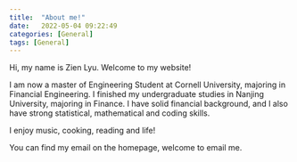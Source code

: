```yaml
---
title:  "About me!"
date:   2022-05-04 09:22:49
categories: [General]
tags: [General]
---
```

Hi, my name is Zien Lyu. Welcome to my website!

I am now a master of Engineering Student at Cornell University, majoring in Financial Engineering.
I finished my undergraduate studies in Nanjing University, majoring in Finance.
I have solid financial background, and I also have strong statistical, mathematical and coding skills.

I enjoy music, cooking, reading and life!

You can find my email on the homepage, welcome to email me.
